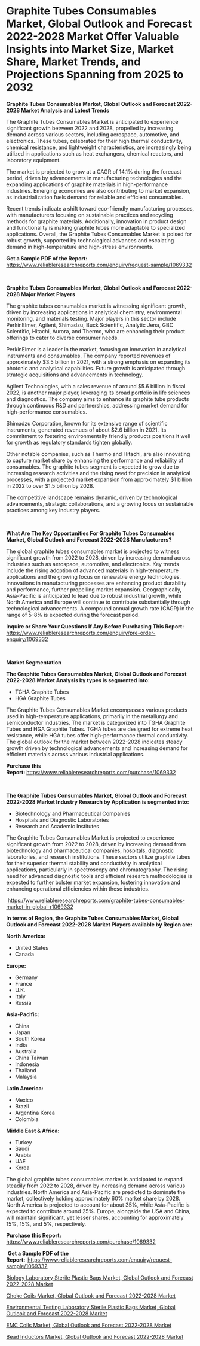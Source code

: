 <p><h1>Graphite Tubes Consumables Market, Global Outlook and Forecast 2022-2028 Market Offer Valuable Insights into Market Size, Market Share, Market Trends, and Projections Spanning from 2025 to 2032</h1></p><p><strong>Graphite Tubes Consumables Market, Global Outlook and Forecast 2022-2028 Market Analysis and Latest Trends</strong></p>
<p><p>The Graphite Tubes Consumables Market is anticipated to experience significant growth between 2022 and 2028, propelled by increasing demand across various sectors, including aerospace, automotive, and electronics. These tubes, celebrated for their high thermal conductivity, chemical resistance, and lightweight characteristics, are increasingly being utilized in applications such as heat exchangers, chemical reactors, and laboratory equipment.</p><p>The market is projected to grow at a CAGR of 14.1% during the forecast period, driven by advancements in manufacturing technologies and the expanding applications of graphite materials in high-performance industries. Emerging economies are also contributing to market expansion, as industrialization fuels demand for reliable and efficient consumables.</p><p>Recent trends indicate a shift toward eco-friendly manufacturing processes, with manufacturers focusing on sustainable practices and recycling methods for graphite materials. Additionally, innovation in product design and functionality is making graphite tubes more adaptable to specialized applications. Overall, the Graphite Tubes Consumables Market is poised for robust growth, supported by technological advances and escalating demand in high-temperature and high-stress environments.</p></p>
<p><strong>Get a Sample PDF of the Report:&nbsp;</strong> <a href="https://www.reliableresearchreports.com/enquiry/request-sample/1069332?utm_campaign=13&utm_medium=2&utm_source=Github&utm_content=ia&utm_term=21032025&utm_id=graphite-tubes-consumables-market-global-outlook-and-forecast-2022-2028">https://www.reliableresearchreports.com/enquiry/request-sample/1069332</a></p>
<p>&nbsp;</p>
<p><strong>Graphite Tubes Consumables Market, Global Outlook and Forecast 2022-2028 Major Market Players</strong></p>
<p><p>The graphite tubes consumables market is witnessing significant growth, driven by increasing applications in analytical chemistry, environmental monitoring, and materials testing. Major players in this sector include PerkinElmer, Agilent, Shimadzu, Buck Scientific, Analytic Jena, GBC Scientific, Hitachi, Aurora, and Thermo, who are enhancing their product offerings to cater to diverse consumer needs.</p><p>PerkinElmer is a leader in the market, focusing on innovation in analytical instruments and consumables. The company reported revenues of approximately $3.5 billion in 2021, with a strong emphasis on expanding its photonic and analytical capabilities. Future growth is anticipated through strategic acquisitions and advancements in technology.</p><p>Agilent Technologies, with a sales revenue of around $5.6 billion in fiscal 2022, is another major player, leveraging its broad portfolio in life sciences and diagnostics. The company aims to enhance its graphite tube products through continuous R&D and partnerships, addressing market demand for high-performance consumables.</p><p>Shimadzu Corporation, known for its extensive range of scientific instruments, generated revenues of about $2.6 billion in 2021. Its commitment to fostering environmentally friendly products positions it well for growth as regulatory standards tighten globally. </p><p>Other notable companies, such as Thermo and Hitachi, are also innovating to capture market share by enhancing the performance and reliability of consumables. The graphite tubes segment is expected to grow due to increasing research activities and the rising need for precision in analytical processes, with a projected market expansion from approximately $1 billion in 2022 to over $1.5 billion by 2028.</p><p>The competitive landscape remains dynamic, driven by technological advancements, strategic collaborations, and a growing focus on sustainable practices among key industry players.</p></p>
<p>&nbsp;</p>
<p><strong>What Are The Key Opportunities For Graphite Tubes Consumables Market, Global Outlook and Forecast 2022-2028 Manufacturers?</strong></p>
<p><p>The global graphite tubes consumables market is projected to witness significant growth from 2022 to 2028, driven by increasing demand across industries such as aerospace, automotive, and electronics. Key trends include the rising adoption of advanced materials in high-temperature applications and the growing focus on renewable energy technologies. Innovations in manufacturing processes are enhancing product durability and performance, further propelling market expansion. Geographically, Asia-Pacific is anticipated to lead due to robust industrial growth, while North America and Europe will continue to contribute substantially through technological advancements. A compound annual growth rate (CAGR) in the range of 5-8% is expected during the forecast period.</p></p>
<p><strong>Inquire or Share Your Questions If Any Before Purchasing This Report:</strong> <a href="https://www.reliableresearchreports.com/enquiry/pre-order-enquiry/1069332?utm_campaign=13&utm_medium=2&utm_source=Github&utm_content=ia&utm_term=21032025&utm_id=graphite-tubes-consumables-market-global-outlook-and-forecast-2022-2028">https://www.reliableresearchreports.com/enquiry/pre-order-enquiry/1069332</a></p>
<p>&nbsp;</p>
<p><strong>Market Segmentation</strong></p>
<p><strong>The Graphite Tubes Consumables Market, Global Outlook and Forecast 2022-2028 Market Analysis by types is segmented into:</strong></p>
<p><ul><li>TGHA Graphite Tubes</li><li>HGA Graphite Tubes</li></ul></p>
<p><p>The Graphite Tubes Consumables Market encompasses various products used in high-temperature applications, primarily in the metallurgy and semiconductor industries. The market is categorized into TGHA Graphite Tubes and HGA Graphite Tubes. TGHA tubes are designed for extreme heat resistance, while HGA tubes offer high-performance thermal conductivity. The global outlook for the market between 2022-2028 indicates steady growth driven by technological advancements and increasing demand for efficient materials across various industrial applications.</p></p>
<p><strong>Purchase this Report:&nbsp;</strong><a href="https://www.reliableresearchreports.com/purchase/1069332?utm_campaign=13&utm_medium=2&utm_source=Github&utm_content=ia&utm_term=21032025&utm_id=graphite-tubes-consumables-market-global-outlook-and-forecast-2022-2028">https://www.reliableresearchreports.com/purchase/1069332</a></p>
<p>&nbsp;</p>
<p><strong>The Graphite Tubes Consumables Market, Global Outlook and Forecast 2022-2028 Market Industry Research by Application is segmented into:</strong></p>
<p><ul><li>Biotechnology and Pharmaceutical Companies</li><li>Hospitals and Diagnostic Laboratories</li><li>Research and Academic Institutes</li></ul></p>
<p><p>The Graphite Tubes Consumables Market is projected to experience significant growth from 2022 to 2028, driven by increasing demand from biotechnology and pharmaceutical companies, hospitals, diagnostic laboratories, and research institutions. These sectors utilize graphite tubes for their superior thermal stability and conductivity in analytical applications, particularly in spectroscopy and chromatography. The rising need for advanced diagnostic tools and efficient research methodologies is expected to further bolster market expansion, fostering innovation and enhancing operational efficiencies within these industries.</p></p>
<p><a href="https://www.reliableresearchreports.com/graphite-tubes-consumables-market-in-global-r1069332?utm_campaign=13&utm_medium=2&utm_source=Github&utm_content=ia&utm_term=21032025&utm_id=graphite-tubes-consumables-market-global-outlook-and-forecast-2022-2028">&nbsp;https://www.reliableresearchreports.com/graphite-tubes-consumables-market-in-global-r1069332</a></p>
<p><strong>In terms of Region, the Graphite Tubes Consumables Market, Global Outlook and Forecast 2022-2028 Market Players available by Region are:</strong></p>
<p>
    <p> <strong> North America: </strong>
        <ul>
            <li>United States</li>
            <li>Canada</li>
        </ul>
        </p> 
    <p> <strong> Europe: </strong>
        <ul>
            <li>Germany</li>
            <li>France</li>
            <li>U.K.</li>
            <li>Italy</li>
            <li>Russia</li>
        </ul>
        </p> 
    <p> <strong> Asia-Pacific: </strong>
        <ul>
            <li>China</li>
            <li>Japan</li>
            <li>South Korea</li>
            <li>India</li>
            <li>Australia</li>
            <li>China Taiwan</li>
            <li>Indonesia</li>
            <li>Thailand</li>
            <li>Malaysia</li>
        </ul>
        </p> 
    <p> <strong> Latin America: </strong>
        <ul>
            <li>Mexico</li>
            <li>Brazil</li>
            <li>Argentina Korea</li>
            <li>Colombia</li>
        </ul>
        </p> 
    <p> <strong> Middle East & Africa: </strong>
        <ul>
            <li>Turkey</li>
            <li>Saudi</li>
            <li>Arabia</li>
            <li>UAE</li>
            <li>Korea</li>
        </ul>
    </p>
    </p>
<p><p>The global graphite tubes consumables market is anticipated to expand steadily from 2022 to 2028, driven by increasing demand across various industries. North America and Asia-Pacific are predicted to dominate the market, collectively holding approximately 60% market share by 2028. North America is projected to account for about 35%, while Asia-Pacific is expected to contribute around 25%. Europe, alongside the USA and China, will maintain significant, yet lesser shares, accounting for approximately 15%, 15%, and 5%, respectively.</p></p>
<p><strong>Purchase this Report: </strong><a href="https://www.reliableresearchreports.com/purchase/1069332?utm_campaign=13&utm_medium=2&utm_source=Github&utm_content=ia&utm_term=21032025&utm_id=graphite-tubes-consumables-market-global-outlook-and-forecast-2022-2028">https://www.reliableresearchreports.com/purchase/1069332</a></p>
<p>&nbsp;<strong>Get a Sample PDF of the Report:&nbsp;&nbsp;</strong><a href="https://www.reliableresearchreports.com/enquiry/request-sample/1069332?utm_campaign=13&utm_medium=2&utm_source=Github&utm_content=ia&utm_term=21032025&utm_id=graphite-tubes-consumables-market-global-outlook-and-forecast-2022-2028">https://www.reliableresearchreports.com/enquiry/request-sample/1069332</a></p>
<p><strong></strong></p>
<p><p><a href="https://github.com/donsonjupa/Market-Research-Report-List-1/blob/main/biology-laboratory-sterile-plastic-bags-market-global-outlook-and-forecast-2022-2028-market.md?utm_campaign=13&utm_medium=2&utm_source=Github&utm_content=ia&utm_term=21032025&utm_id=graphite-tubes-consumables-market-global-outlook-and-forecast-2022-2028">Biology Laboratory Sterile Plastic Bags Market, Global Outlook and Forecast 2022-2028 Market</a></p><p><a href="https://github.com/roehrtizonov/Market-Research-Report-List-1/blob/main/choke-coils-market-global-outlook-and-forecast-2022-2028-market.md?utm_campaign=13&utm_medium=2&utm_source=Github&utm_content=ia&utm_term=21032025&utm_id=graphite-tubes-consumables-market-global-outlook-and-forecast-2022-2028">Choke Coils Market, Global Outlook and Forecast 2022-2028 Market</a></p><p><a href="https://github.com/zhininzacher/Market-Research-Report-List-1/blob/main/environmental-testing-laboratory-sterile-plastic-bags-market-global-outlook-and-forecast-2022-2028-market.md?utm_campaign=13&utm_medium=2&utm_source=Github&utm_content=ia&utm_term=21032025&utm_id=graphite-tubes-consumables-market-global-outlook-and-forecast-2022-2028">Environmental Testing Laboratory Sterile Plastic Bags Market, Global Outlook and Forecast 2022-2028 Market</a></p><p><a href="https://github.com/sgroitrieu7f/Market-Research-Report-List-1/blob/main/emc-coils-market-global-outlook-and-forecast-2022-2028-market.md?utm_campaign=13&utm_medium=2&utm_source=Github&utm_content=ia&utm_term=21032025&utm_id=graphite-tubes-consumables-market-global-outlook-and-forecast-2022-2028">EMC Coils Market, Global Outlook and Forecast 2022-2028 Market</a></p><p><a href="https://github.com/paullsiskec4/Market-Research-Report-List-1/blob/main/bead-inductors-market-global-outlook-and-forecast-2022-2028-market.md?utm_campaign=13&utm_medium=2&utm_source=Github&utm_content=ia&utm_term=21032025&utm_id=graphite-tubes-consumables-market-global-outlook-and-forecast-2022-2028">Bead Inductors Market, Global Outlook and Forecast 2022-2028 Market</a></p></p>